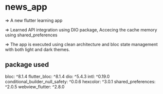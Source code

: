 # news_app

=> A new flutter learning app 

=> Learned API integration using DIO package,
    Accecing the cache memory using shared_preferences

=> The app is executed using clean architecture  and bloc state management  with both light and dark themes.

## package used 
   bloc: ^8.1.4
   flutter_bloc: ^8.1.4
   dio: ^5.4.3
   intl: ^0.19.0
   conditional_builder_null_safety: ^0.0.6
   hexcolor: ^3.0.1
   shared_preferences: ^2.0.5
   webview_flutter: ^2.8.0
